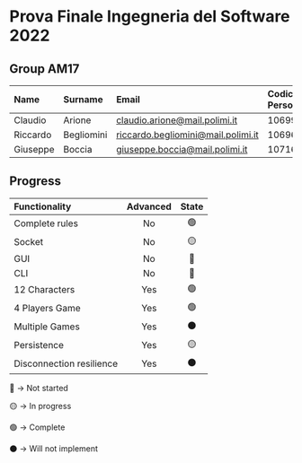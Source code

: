 # Prova Finale Ingegneria del Software 2022 

## Group AM17
| Name     | Surname | Email | Codice Persona | GitHub |
| :------- | :------ | :---- | :------------- | :----- |
| Claudio  | Arione | claudio.arione@mail.polimi.it | 10699544 | [claudioarione](https://github.com/claudioarione) |
| Riccardo | Begliomini | riccardo.begliomini@mail.polimi.it | 10696621 | [iVoid73](https://github.com/iVoid73) |
| Giuseppe | Boccia | giuseppe.boccia@mail.polimi.it | 10716235 | [giuse-boccia](https://github.com/giuse-boccia) |

## Progress
| Functionality    | Advanced | State |
| :--------------- | :------: | :---: |
| Complete rules   | No       | 🟢 |
| Socket           | No       | 🟡 |
| GUI              | No       | 🔴 |
| CLI              | No       | 🔴 |
| 12 Characters    | Yes      | 🟢 |
| 4 Players Game   | Yes      | 🟢 |
| Multiple Games   | Yes      | ⚫ |
| Persistence      | Yes      | 🟡 |
| Disconnection resilience      | Yes      | ⚫ |

🔴 -> Not started

🟡 -> In progress

🟢 -> Complete

⚫ -> Will not implement
